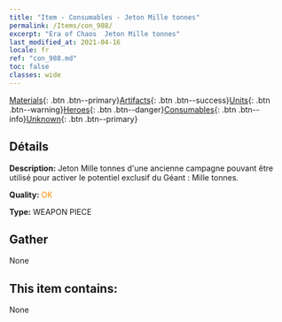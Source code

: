 ```yaml
---
title: "Item - Consumables - Jeton Mille tonnes"
permalink: /Items/con_988/
excerpt: "Era of Chaos  Jeton Mille tonnes"
last_modified_at: 2021-04-16
locale: fr
ref: "con_988.md"
toc: false
classes: wide
---
```

 [Materials](/fr/Items/){: .btn .btn--primary}[Artifacts](/fr/Items/Artifacts/){: .btn .btn--success}[Units](/fr/Items/Units/){: .btn .btn--warning}[Heroes](/fr/Items/Heroes/){: .btn .btn--danger}[Consumables](/fr/Items/Consumables/){: .btn .btn--info}[Unknown](/fr/Items/Unknown/){: .btn .btn--primary}

## Détails
 **Description:** Jeton Mille tonnes d'une ancienne campagne pouvant être utilisé pour activer le potentiel exclusif du Géant : Mille tonnes.

 **Quality:** <span style="color: #FF8C00">OK</span>

 **Type:** WEAPON PIECE

## Gather

  None

## This item contains:

  None

